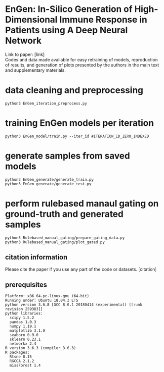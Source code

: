 # 

# EnGen: In-Silico Generation of High-Dimensional Immune Response in Patients using A Deep Neural Network

Link to paper: [link] \
Codes and data made available for easy retraining of models, reproduction of results, and generation of plots presented by the authors in the main text and supplementary materials.

# data cleaning and preprocessing
```
python3 EnGen_iteration_preprocess.py
```
# training EnGen models per iteration
```
python3 EnGen_model/train.py --iter_id #ITERATION_ID_ZERO_INDEXED
```
# generate samples from saved models 
```
python3 EnGen_generate/generate_train.py
python3 EnGen_generate/generate_test.py
```
# perform rulebased manaul gating on ground-truth and generated samples 
```
python3 Rulebased_manual_gating/prepare_gating_data.py
python3 Rulebased_manual_gating/plot_gated.py
```

## citation information
Please cite the paper if you use any part of the code or datasets.
[citation]

## prerequisites
```
Platform: x86_64-pc-linux-gnu (64-bit)
Running under: Ubuntu 18.04.3 LTS
python version 3.6.8 [GCC 8.0.1 20180414 (experimental) [trunk revision 259383]]
python libraries:
  scipy 1.5.2
  pandas 1.0.3
  numpy 1.19.1
  matplotlib 3.1.0
  seaborn 0.9.0
  sklearn 0.23.1
  networkx 2.4
R version 3.6.3 (compiler_3.6.3)
R packages:
  Rtsne 0.15
  RGCCA 2.1.2
  missForest 1.4
```
